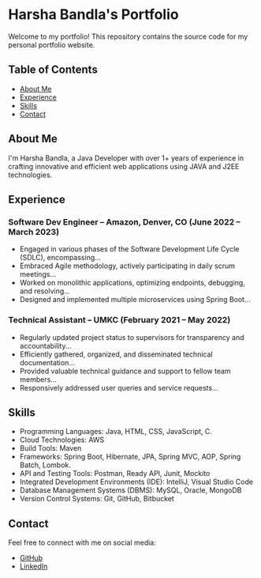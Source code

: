 # Harsha Bandla's Portfolio

Welcome to my portfolio! This repository contains the source code for my personal portfolio website.

## Table of Contents

- [About Me](#about-me)
- [Experience](#experience)
- [Skills](#skills)
- [Contact](#contact)

## About Me

I'm Harsha Bandla, a Java Developer with over 1+ years of experience in crafting innovative and efficient web applications using JAVA and J2EE technologies.

## Experience

### Software Dev Engineer – Amazon, Denver, CO (June 2022 – March 2023)

- Engaged in various phases of the Software Development Life Cycle (SDLC), encompassing...
- Embraced Agile methodology, actively participating in daily scrum meetings...
- Worked on monolithic applications, optimizing endpoints, debugging, and resolving...
- Designed and implemented multiple microservices using Spring Boot...

### Technical Assistant – UMKC (February 2021 – May 2022)

- Regularly updated project status to supervisors for transparency and accountability...
- Efficiently gathered, organized, and disseminated technical documentation...
- Provided valuable technical guidance and support to fellow team members...
- Responsively addressed user queries and service requests...

## Skills

- Programming Languages: Java, HTML, CSS, JavaScript, C.
- Cloud Technologies: AWS
- Build Tools: Maven
- Frameworks: Spring Boot, Hibernate, JPA, Spring MVC, AOP, Spring Batch, Lombok.
- API and Testing Tools: Postman, Ready API, Junit, Mockito
- Integrated Development Environments (IDE): IntelliJ, Visual Studio Code
- Database Management Systems (DBMS): MySQL, Oracle, MongoDB
- Version Control Systems: Git, GitHub, Bitbucket

## Contact

Feel free to connect with me on social media:

- [GitHub](https://github.com/HarshaCodex)
- [LinkedIn](https://www.linkedin.com/in/harsha-bnss-73677a170/)
